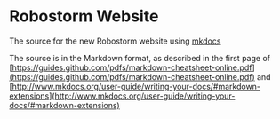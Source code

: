 # Robostorm Website
The source for the new Robostorm website using [mkdocs](http://mkdocs.org)

The source is in the Markdown format, as described in the first page of [https://guides.github.com/pdfs/markdown-cheatsheet-online.pdf](https://guides.github.com/pdfs/markdown-cheatsheet-online.pdf) and [http://www.mkdocs.org/user-guide/writing-your-docs/#markdown-extensions](http://www.mkdocs.org/user-guide/writing-your-docs/#markdown-extensions)
